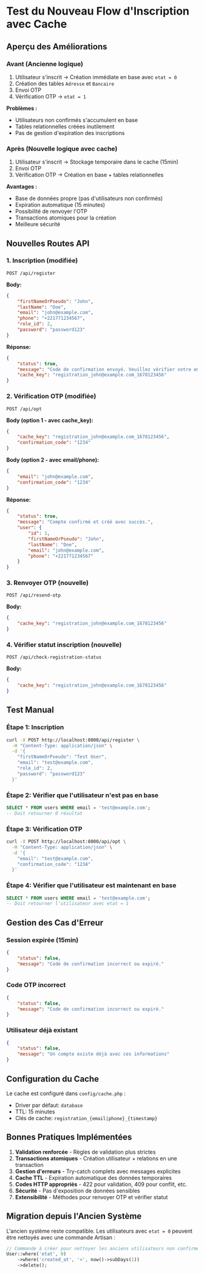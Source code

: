 # Test du Nouveau Flow d'Inscription avec Cache

## Aperçu des Améliorations

### Avant (Ancienne logique)
1. Utilisateur s'inscrit → Création immédiate en base avec `etat = 0`
2. Création des tables `Adresse` et `Bancaire` 
3. Envoi OTP
4. Vérification OTP → `etat = 1`

**Problèmes :**
- Utilisateurs non confirmés s'accumulent en base
- Tables relationnelles créées inutilement
- Pas de gestion d'expiration des inscriptions

### Après (Nouvelle logique avec cache)
1. Utilisateur s'inscrit → Stockage temporaire dans le cache (15min)
2. Envoi OTP
3. Vérification OTP → Création en base + tables relationnelles

**Avantages :**
- Base de données propre (pas d'utilisateurs non confirmés)
- Expiration automatique (15 minutes)
- Possibilité de renvoyer l'OTP
- Transactions atomiques pour la création
- Meilleure sécurité

## Nouvelles Routes API

### 1. Inscription (modifiée)
```
POST /api/register
```

**Body:**
```json
{
    "firstNameOrPseudo": "John",
    "lastName": "Doe", 
    "email": "john@example.com",
    "phone": "+221771234567",
    "role_id": 2,
    "password": "password123"
}
```

**Réponse:**
```json
{
    "status": true,
    "message": "Code de confirmation envoyé. Veuillez vérifier votre email",
    "cache_key": "registration_john@example.com_1678123456"
}
```

### 2. Vérification OTP (modifiée)
```
POST /api/opt
```

**Body (option 1 - avec cache_key):**
```json
{
    "cache_key": "registration_john@example.com_1678123456",
    "confirmation_code": "1234"
}
```

**Body (option 2 - avec email/phone):**
```json
{
    "email": "john@example.com",
    "confirmation_code": "1234"
}
```

**Réponse:**
```json
{
    "status": true,
    "message": "Compte confirmé et créé avec succès.",
    "user": {
        "id": 1,
        "firstNameOrPseudo": "John",
        "lastName": "Doe",
        "email": "john@example.com",
        "phone": "+221771234567"
    }
}
```

### 3. Renvoyer OTP (nouvelle)
```
POST /api/resend-otp
```

**Body:**
```json
{
    "cache_key": "registration_john@example.com_1678123456"
}
```

### 4. Vérifier statut inscription (nouvelle)
```
POST /api/check-registration-status
```

**Body:**
```json
{
    "cache_key": "registration_john@example.com_1678123456"
}
```

## Test Manual

### Étape 1: Inscription
```bash
curl -X POST http://localhost:8000/api/register \
  -H "Content-Type: application/json" \
  -d '{
    "firstNameOrPseudo": "Test User",
    "email": "test@example.com",
    "role_id": 2,
    "password": "password123"
  }'
```

### Étape 2: Vérifier que l'utilisateur n'est pas en base
```sql
SELECT * FROM users WHERE email = 'test@example.com';
-- Doit retourner 0 résultat
```

### Étape 3: Vérification OTP
```bash
curl -X POST http://localhost:8000/api/opt \
  -H "Content-Type: application/json" \
  -d '{
    "email": "test@example.com",
    "confirmation_code": "1234"
  }'
```

### Étape 4: Vérifier que l'utilisateur est maintenant en base
```sql
SELECT * FROM users WHERE email = 'test@example.com';
-- Doit retourner l'utilisateur avec etat = 1
```

## Gestion des Cas d'Erreur

### Session expirée (15min)
```json
{
    "status": false,
    "message": "Code de confirmation incorrect ou expiré."
}
```

### Code OTP incorrect
```json
{
    "status": false,
    "message": "Code de confirmation incorrect ou expiré."
}
```

### Utilisateur déjà existant
```json
{
    "status": false,
    "message": "Un compte existe déjà avec ces informations"
}
```

## Configuration du Cache

Le cache est configuré dans `config/cache.php` :
- Driver par défaut: `database`
- TTL: 15 minutes
- Clés de cache: `registration_{email|phone}_{timestamp}`

## Bonnes Pratiques Implémentées

1. **Validation renforcée** - Règles de validation plus strictes
2. **Transactions atomiques** - Création utilisateur + relations en une transaction
3. **Gestion d'erreurs** - Try-catch complets avec messages explicites
4. **Cache TTL** - Expiration automatique des données temporaires
5. **Codes HTTP appropriés** - 422 pour validation, 409 pour conflit, etc.
6. **Sécurité** - Pas d'exposition de données sensibles
7. **Extensibilité** - Méthodes pour renvoyer OTP et vérifier statut

## Migration depuis l'Ancien Système

L'ancien système reste compatible. Les utilisateurs avec `etat = 0` peuvent être nettoyés avec une commande Artisan :

```php
// Commande à créer pour nettoyer les anciens utilisateurs non confirmés
User::where('etat', 0)
    ->where('created_at', '<', now()->subDays(1))
    ->delete();
```